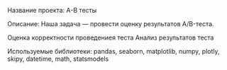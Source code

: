 Название проекта: А-В тесты

Описание: Наша задача — провести оценку результатов A/B-теста.

Оценка корректности проведениея теста
Анализ результатов теста

Используемые библиотеки: pandas, seaborn, matplotlib, numpy, plotly, skipy, datetime, math, statsmodels
